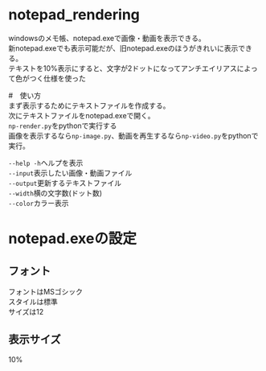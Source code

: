 # notepad_rendering
windowsのメモ帳、notepad.exeで画像・動画を表示できる。  
新notepad.exeでも表示可能だが、旧notepad.exeのほうがきれいに表示できる。  
テキストを10%表示にすると、文字が2ドットになってアンチエイリアスによって色がつく仕様を使った

#　使い方  
まず表示するためにテキストファイルを作成する。  
次にテキストファイルをnotepad.exeで開く。  
`np-render.py`をpythonで実行する  
画像を表示するなら`np-image.py`、動画を再生するなら`np-video.py`をpythonで実行。  

`--help -h`ヘルプを表示  
`--input`表示したい画像・動画ファイル  
`--output`更新するテキストファイル  
`--width`横の文字数(ドット数)  
`--color`カラー表示  
# notepad.exeの設定
## フォント
フォントはMSゴシック  
スタイルは標準  
サイズは12  
## 表示サイズ
10%
